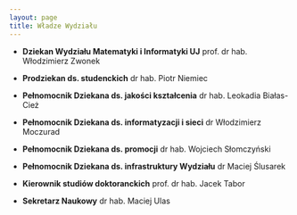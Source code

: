 ```yaml
---
layout: page
title: Władze Wydziału
---
```


+ __Dziekan Wydziału Matematyki i Informatyki UJ__
prof. dr hab. Włodzimierz Zwonek

+ __Prodziekan ds. studenckich__
dr hab. Piotr Niemiec

+ __Pełnomocnik Dziekana ds. jakości kształcenia__
dr hab. Leokadia Białas-Cież

+ __Pełnomocnik Dziekana ds. informatyzacji i sieci__
dr Włodzimierz Moczurad

+ __Pełnomocnik Dziekana ds. promocji__
dr hab. Wojciech Słomczyński

+ __Pełnomocnik Dziekana ds. infrastruktury Wydziału__
dr Maciej Ślusarek

+ __Kierownik studiów doktoranckich__
prof. dr hab. Jacek Tabor

+ __Sekretarz Naukowy__
dr hab. Maciej Ulas
